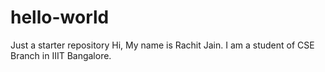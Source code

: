 # hello-world
Just a starter repository
Hi,
My name is Rachit Jain.
I am a student of CSE Branch in IIIT Bangalore.
